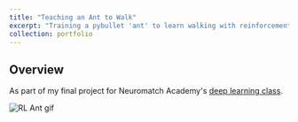 ```yaml
---
title: "Teaching an Ant to Walk"
excerpt: "Training a pybullet 'ant' to learn walking with reinforcement learning<br/> RL, DNNs"
collection: portfolio
---
```


## Overview

As part of my final project for Neuromatch Academy's [deep learning class](https://deeplearning.neuromatch.io/tutorials/intro.html).

![RL Ant gif](../images/antgif.gif)